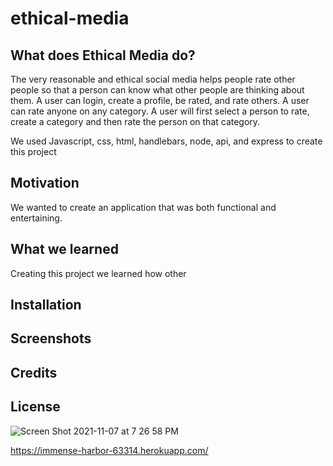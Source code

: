 # ethical-media

## What does Ethical Media do?

The very reasonable and ethical social media helps people rate other people so that a person can know what other people are thinking about them. A user can login, create a profile, be rated, and rate others. A user can rate anyone on any category. A user will first select a person to rate, create a category and then rate the person on that category.

We used Javascript, css, html, handlebars, node, api, and express to create this project

## Motivation

We wanted to create an application that was both functional and entertaining.

## What we learned

Creating this project we learned how other

## Installation

## Screenshots

## Credits

## License

![Screen Shot 2021-11-07 at 7 26 58 PM](https://user-images.githubusercontent.com/87509934/140674867-2e8d3f3c-936b-49d6-bb2a-c46756e65730.png)


https://immense-harbor-63314.herokuapp.com/
